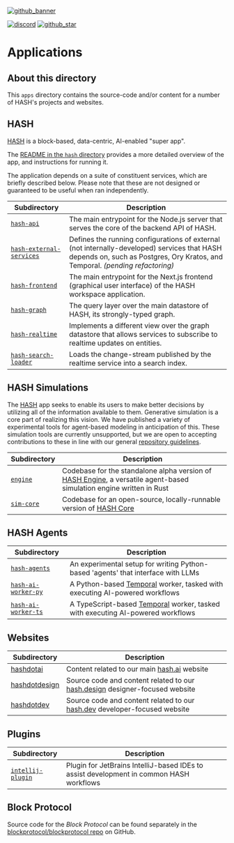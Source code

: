 [blockprotocol/blockprotocol repo]: https://github.com/blockprotocol/blockprotocol
[repository guidelines]: https://github.com/hashintel/hash/blob/main/.github/CONTRIBUTING.md
[discord]: https://hash.ai/discord?utm_medium=organic&utm_source=github_readme_hash-repo_apps
[github_banner]: https://hash.dev/?utm_medium=organic&utm_source=github_readme_hash-repo_apps
[github_star]: https://github.com/hashintel/hash/tree/main/apps#
[hash]: https://hash.ai/platform/hash?utm_medium=organic&utm_source=github_readme_hash-repo_apps
[hash core]: https://hash.ai/platform/core?utm_medium=organic&utm_source=github_readme_hash-repo_apps
[hash engine]: https://hash.ai/platform/engine?utm_medium=organic&utm_source=github_readme_hash-repo_apps
[hash.ai]: https://hash.ai/?utm_medium=organic&utm_source=github_readme_hash-repo_apps
[hash.design]: https://hash.design/?utm_medium=organic&utm_source=github_readme_hash-repo_apps
[hash.dev]: https://hash.dev/?utm_medium=organic&utm_source=github_readme_hash-repo_apps

[![github_banner](https://hash.ai/cdn-cgi/imagedelivery/EipKtqu98OotgfhvKf6Eew/01e2b813-d046-4b70-cc4e-eb2f1ead6900/github)][github_banner]

[![discord](https://img.shields.io/discord/840573247803097118)][discord] [![github_star](https://img.shields.io/github/stars/hashintel/hash?label=Star%20on%20GitHub&style=social)][github_star]

# Applications

## About this directory

This `apps` directory contains the source-code and/or content for a number of HASH's projects and websites.

## HASH

[HASH] is a block-based, data-centric, AI-enabled "super app".

The [README in the `hash` directory](hash/README.md) provides a more detailed overview of the app, and instructions for running it.

The application depends on a suite of constituent services, which are briefly described below. Please note that these are not designed or guaranteed to be useful when ran independently.

| Subdirectory             | Description                                                                                                                                                                  |
| ------------------------ | ---------------------------------------------------------------------------------------------------------------------------------------------------------------------------- |
| [`hash-api`](hash-api)                             | The main entrypoint for the Node.js server that serves the core of the backend API of HASH.                                                                                  |
| [`hash-external-services`](hash-external-services) | Defines the running configurations of external (not internally-developed) services that HASH depends on, such as Postgres, Ory Kratos, and Temporal. _(pending refactoring)_ |
| [`hash-frontend`](hash-frontend)                   | The main entrypoint for the Next.js frontend (graphical user interface) of the HASH workspace application.                                                                   |
| [`hash-graph`](hash-graph)                         | The query layer over the main datastore of HASH, its strongly-typed graph.                                                                                                   |
| [`hash-realtime`](hash-realtime)                   | Implements a different view over the graph datastore that allows services to subscribe to realtime updates on entities.                                                      |
| [`hash-search-loader`](hash-search-loader)         | Loads the change-stream published by the realtime service into a search index.                                                                                               |

## HASH Simulations

The [HASH] app seeks to enable its users to make better decisions by utilizing all of the information available to them. Generative simulation is a core part of realizing this vision. We have published a variety of experimental tools for agent-based modeling in anticipation of this. These simulation tools are currently unsupported, but we are open to accepting contributions to these in line with our general [repository guidelines].

| Subdirectory                             | Description                                                                                                |
| ---------------------------------------- | ---------------------------------------------------------------------------------------------------------- |
| [`engine`](engine)                   | Codebase for the standalone alpha version of [HASH Engine], a versatile agent-based simulation engine written in Rust |
| [`sim-core`](sim-core)                       | Codebase for an open-source, locally-runnable version of [HASH Core] |

## HASH Agents

| Subdirectory                             | Description                                                                                                |
| ---------------------------------------- | ---------------------------------------------------------------------------------------------------------- |
| [`hash-agents`](hash-agents)             | An experimental setup for writing Python-based 'agents' that interface with LLMs                           |
| [`hash-ai-worker-py`](hash-ai-worker-py) | A Python-based [Temporal](temporal.io) worker, tasked with executing AI-powered workflows                  |
| [`hash-ai-worker-ts`](hash-ai-worker-ts) | A TypeScript-based [Temporal](temporal.io) worker, tasked with executing AI-powered workflows              |

## Websites

| Subdirectory                   | Description                                                                   |
| ------------------------------ | ----------------------------------------------------------------------------- |
| [hashdotai](hashdotai)         | Content related to our main [hash.ai] website                                 |
| [hashdotdesign](hashdotdesign) | Source code and content related to our [hash.design] designer-focused website |
| [hashdotdev](hashdotdev)       | Source code and content related to our [hash.dev] developer-focused website   |

## Plugins

| Subdirectory                             | Description                                                                                                |
| ---------------------------------------- | ---------------------------------------------------------------------------------------------------------- |
| [`intellij-plugin`](intellij-plugin)     | Plugin for JetBrains IntelliJ-based IDEs to assist development in common HASH workflows                    |

## Block Protocol

Source code for the _Block Protocol_ can be found separately in the [blockprotocol/blockprotocol repo] on GitHub.
